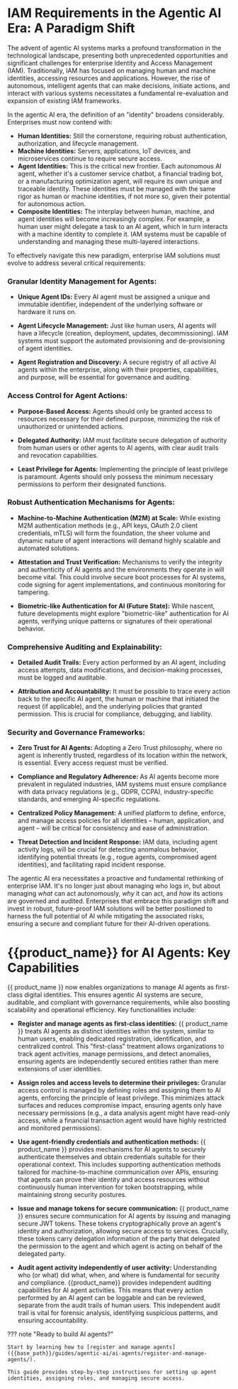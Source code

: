 # IAM Requirements in the Agentic AI Era: A Paradigm Shift

The advent of agentic AI systems marks a profound transformation in the technological landscape, presenting both unprecedented opportunities and significant challenges for enterprise Identity and Access Management (IAM). Traditionally, IAM has focused on managing human and machine identities, accessing resources and applications. However, the rise of autonomous, intelligent agents that can make decisions, initiate actions, and interact with various systems necessitates a fundamental re-evaluation and expansion of existing IAM frameworks.

In the agentic AI era, the definition of an "identity" broadens considerably. Enterprises must now contend with:

* **Human Identities:** Still the cornerstone, requiring robust authentication, authorization, and lifecycle management.  
* **Machine Identities:** Servers, applications, IoT devices, and microservices continue to require secure access.  
* **Agent Identities:** This is the critical new frontier. Each autonomous AI agent, whether it's a customer service chatbot, a financial trading bot, or a manufacturing optimization agent, will require its own unique and traceable identity. These identities must be managed with the same rigor as human or machine identities, if not more so, given their potential for autonomous action.  
* **Composite Identities:** The interplay between human, machine, and agent identities will become increasingly complex. For example, a human user might delegate a task to an AI agent, which in turn interacts with a machine identity to complete it. IAM systems must be capable of understanding and managing these multi-layered interactions.

To effectively navigate this new paradigm, enterprise IAM solutions must evolve to address several critical requirements:

### Granular Identity Management for Agents:

* **Unique Agent IDs:** Every AI agent must be assigned a unique and immutable identifier, independent of the underlying software or hardware it runs on.

 * **Agent Lifecycle Management:** Just like human users, AI agents will have a lifecycle (creation, deployment, updates, decommissioning). IAM systems must support the automated provisioning and de-provisioning of agent identities.

* **Agent Registration and Discovery:** A secure registry of all active AI agents within the enterprise, along with their properties, capabilities, and purpose, will be essential for governance and auditing.


### Access Control for Agent Actions:

* **Purpose-Based Access:** Agents should only be granted access to resources necessary for their defined purpose, minimizing the risk of unauthorized or unintended actions.

* **Delegated Authority:** IAM must facilitate secure delegation of authority from human users or other agents to AI agents, with clear audit trails and revocation capabilities.

* **Least Privilege for Agents:** Implementing the principle of least privilege is paramount. Agents should only possess the minimum necessary permissions to perform their designated functions.

### Robust Authentication Mechanisms for Agents:

* **Machine-to-Machine Authentication (M2M) at Scale:** While existing M2M authentication methods (e.g., API keys, OAuth 2.0 client credentials, mTLS) will form the foundation, the sheer volume and dynamic nature of agent interactions will demand highly scalable and automated solutions.

* **Attestation and Trust Verification:** Mechanisms to verify the integrity and authenticity of AI agents and the environments they operate in will become vital. This could involve secure boot processes for AI systems, code signing for agent implementations, and continuous monitoring for tampering.

* **Biometric-like Authentication for AI (Future State):** While nascent, future developments might explore "biometric-like" authentication for AI agents, verifying unique patterns or signatures of their operational behavior.

### Comprehensive Auditing and Explainability:

* **Detailed Audit Trails:** Every action performed by an AI agent, including access attempts, data modifications, and decision-making processes, must be logged and auditable.

* **Attribution and Accountability:** It must be possible to trace every action back to the specific AI agent, the human or machine that initiated the request (if applicable), and the underlying policies that granted permission. This is crucial for compliance, debugging, and liability.

### Security and Governance Frameworks:

* **Zero Trust for AI Agents:** Adopting a Zero Trust philosophy, where no agent is inherently trusted, regardless of its location within the network, is essential. Every access request must be verified.

* **Compliance and Regulatory Adherence:** As AI agents become more prevalent in regulated industries, IAM systems must ensure compliance with data privacy regulations (e.g., GDPR, CCPA), industry-specific standards, and emerging AI-specific regulations.

* **Centralized Policy Management:** A unified platform to define, enforce, and manage access policies for all identities – human, application, and agent – will be critical for consistency and ease of administration.

* **Threat Detection and Incident Response:** IAM data, including agent activity logs, will be crucial for detecting anomalous behavior, identifying potential threats (e.g., rogue agents, compromised agent identities), and facilitating rapid incident response.

The agentic AI era necessitates a proactive and fundamental rethinking of enterprise IAM. It's no longer just about managing who logs in, but about managing *what* can act autonomously, *why* it can act, and *how* its actions are governed and audited. Enterprises that embrace this paradigm shift and invest in robust, future-proof IAM solutions will be better positioned to harness the full potential of AI while mitigating the associated risks, ensuring a secure and compliant future for their AI-driven operations.


# {{product_name}} for AI Agents: Key Capabilities
{{ product_name }} now enables organizations to manage AI agents as first-class digital identities. This ensures agentic AI systems are secure, auditable, and compliant with governance requirements, while also boosting scalability and operational efficiency. Key functionalities include:

* **Register and manage agents as first-class identities:** {{ product_name }} treats AI agents as distinct identities within the system, similar to human users, enabling dedicated registration, identification, and centralized control. This "first-class" treatment allows organizations to track agent activities, manage permissions, and detect anomalies, ensuring agents are independently secured entities rather than mere extensions of user identities.  

* **Assign roles and access levels to determine their privileges:** Granular access control is managed by defining roles and assigning them to AI agents, enforcing the principle of least privilege. This minimizes attack surfaces and reduces compromise impact, ensuring agents only have necessary permissions (e.g., a data analysis agent might have read-only access, while a financial transaction agent would have highly restricted and monitored permissions).  

* **Use agent-friendly credentials and authentication methods:** {{ product_name }} provides mechanisms for AI agents to securely authenticate themselves and obtain credentials suitable for their operational context. This includes supporting authentication methods tailored for machine-to-machine communication over APIs, ensuring that agents can prove their identity and access resources without continuously human intervention for token bootstrapping, while maintaining strong security postures.

* **Issue and manage tokens for secure communication:** {{ product_name }} ensures secure communication for AI agents by issuing and managing secure JWT tokens. These tokens cryptographically prove an agent's identity and authorization, allowing secure access to services. Crucially, these tokens carry delegation information of the party that delegated the permission to the agent and which agent is acting on behalf of the delegated party.  

* **Audit agent activity independently of user activity:** Understanding who (or what) did what, when, and where is fundamental for security and compliance. {{product_name}} provides independent auditing capabilities for AI agent activities. This means that every action performed by an AI agent can be loggable and can be reviewed, separate from the audit trails of human users. This independent audit trail is vital for forensic analysis, identifying suspicious patterns, and ensuring accountability. 

??? note "Ready to build AI agents?"

    Start by learning how to [register and manage agents]({{base_path}}/guides/agentic-ai/ai-agents/register-and-manage-agents/). 

    This guide provides step-by-step instructions for setting up agent identities, assigning roles, and managing secure access.

